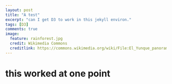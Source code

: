 ```yaml
---
layout: post
title: "A test"
excerpt: "can I get D3 to work in this jekyll environ."
tags: [D3]
comments: true
image:
  feature: rainforest.jpg
  credit: Wikimedia Commons
  creditlink: https://commons.wikimedia.org/wiki/File:El_Yunque_panorama.jpg
---
```

<script src="http://d3js.org/d3.v3.min.js"></script>

# this worked at one point

<script src="http://d3js.org/topojson.v1.min.js"></script>
<script>

var width = 960,
    height = 600;

var radius = height / 2 - 5,
    scale = radius,
    velocity = .02;

var projection = d3.geo.orthographic()
    .translate([width / 2, height / 2])
    .scale(scale)
    .clipAngle(90);

var canvas = d3.select("body").append("canvas")
    .attr("width", width)
    .attr("height", height);

var context = canvas.node().getContext("2d");

var path = d3.geo.path()
    .projection(projection)
    .context(context);

d3.json("http://bl.ocks.org/mbostock/raw/4090846/world-110m.json", function(error, world) {
  if (error) throw error;

  var land = topojson.feature(world, world.objects.land);

  d3.timer(function(elapsed) {
    context.clearRect(0, 0, width, height);

    projection.rotate([velocity * elapsed, 0]);
    context.beginPath();
    path(land);
    context.fill();

    context.beginPath();
    context.arc(width / 2, height / 2, radius, 0, 2 * Math.PI, true);
    context.lineWidth = 2.5;
    context.stroke();
  });
});

d3.select(self.frameElement).style("height", height + "px");

</script>
